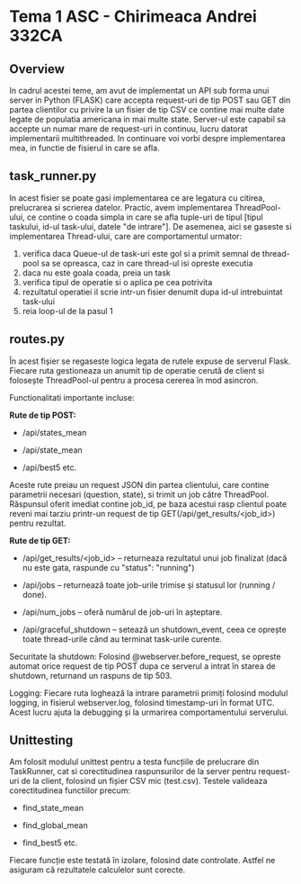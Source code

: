 
# Tema 1 ASC - Chirimeaca Andrei 332CA

## Overview
In cadrul acestei teme, am avut de implementat un API sub forma unui server in Python (FLASK) care accepta request-uri de tip POST sau GET din partea clientilor cu privire  la un fisier de tip CSV ce contine mai multe date legate de populatia americana in mai multe state. Server-ul este capabil sa accepte un numar mare de request-uri in continuu, lucru datorat implementarii multithreaded. In continuare voi vorbi despre implementarea mea, in functie de fisierul in care se afla.
 
## task_runner.py
In acest fisier se poate gasi implementarea ce are legatura cu citirea, prelucrarea si scrierea datelor. Practic, avem implementarea ThreadPool-ului, ce contine o coada simpla in care se afla tuple-uri de tipul [tipul taskului, id-ul task-ului, datele "de intrare"].
De asemenea, aici se gaseste si implementarea Thread-ului, care are comportamentul urmator:
1. verifica daca Queue-ul de task-uri este gol si a primit semnal de thread-pool sa se opreasca, caz in care thread-ul isi opreste executia
2. daca nu este goala coada, preia un task
3. verifica tipul de operatie si o aplica pe cea potrivita
4. rezultatul operatiei il scrie intr-un fisier denumit dupa id-ul intrebuintat task-ului
5. reia loop-ul de la pasul 1

## routes.py
În acest fișier se regaseste logica legata de rutele expuse de serverul Flask. Fiecare ruta gestioneaza un anumit tip de operatie cerută de client si folosește ThreadPool-ul pentru a procesa cererea în mod asincron.

Functionalitati importante incluse:

**Rute de tip POST:**

- /api/states_mean

- /api/state_mean

- /api/best5 etc.

Aceste rute preiau un request JSON din partea clientului, care contine parametrii necesari (question, state), si trimit un job către ThreadPool. Răspunsul oferit imediat contine job_id, pe baza acestui rasp clientul poate reveni mai tarziu printr-un request de tip GET(/api/get_results/<job_id>) pentru rezultat.

**Rute de tip GET:**
- /api/get_results/<job_id> – returneaza rezultatul unui job finalizat (dacă nu este gata, raspunde cu "status": "running")

- /api/jobs – returnează toate job-urile trimise și statusul lor (running / done).

- /api/num_jobs – oferă numărul de job-uri în așteptare.

- /api/graceful_shutdown – setează un shutdown_event, ceea ce oprește toate thread-urile când au terminat task-urile curente.

Securitate la shutdown: Folosind @webserver.before_request, se opreste automat orice request de tip POST dupa ce serverul a intrat în starea de shutdown, returnand un raspuns de tip 503.

Logging: Fiecare ruta loghează la intrare parametrii primiți folosind modulul logging, in fisierul webserver.log, folosind timestamp-uri în format UTC. Acest lucru ajuta la debugging și la urmarirea comportamentului serverului.

## Unittesting

Am folosit modulul unittest pentru a testa funcțiile de prelucrare din TaskRunner, cat si corectitudinea raspunsurilor de la server pentru request-uri de la client, folosind un fișier CSV mic (test.csv). Testele valideaza corectitudinea functiilor precum:

- find_state_mean

- find_global_mean

- find_best5 etc.

Fiecare funcție este testată în izolare, folosind date controlate. Astfel ne asiguram că rezultatele calculelor sunt corecte.


